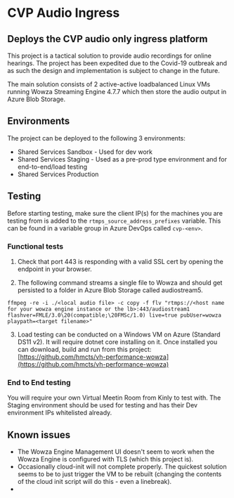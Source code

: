 # CVP Audio Ingress
## Deploys the CVP audio only ingress platform

This project is a tactical solution to provide audio recordings for online hearings. The project has been expedited due
to the Covid-19 outbreak and as such the design and implementation is subject to change in the future.

The main solution consists of 2 active-active loadbalanced Linux VMs running Wowza Streaming Engine 4.7.7 which then 
store the audio output in Azure Blob Storage. 

## Environments

The project can be deployed to the following 3 environments:

* Shared Services Sandbox - Used for dev work
* Shared Services Staging - Used as a pre-prod type environment and for end-to-end/load testing
* Shared Services Production

## Testing
Before starting testing, make sure the client IP(s) for the machines you are testing from is added to the 
`rtmps_source_address_prefixes` variable. This can be found in a variable group in Azure DevOps called `cvp-<env>`.

### Functional tests

1. Check that port 443 is responding with a valid SSL cert by opening the endpoint in your browser. 

2. The following command streams a single file to Wowza and should get persisted to a folder in Azure Blob Storage called 
audiostream5.
```shell script
ffmpeg -re -i ./<local audio file> -c copy -f flv "rtmps://<host name for your wowza engine instance or the lb>:443/audiostream1 flashver=FMLE/3.0\20(compatible;\20FMSc/1.0) live=true pubUser=wowza playpath=<target filename>"
``` 

3. Load testing can be conducted on a Windows VM on Azure (Standard DS11 v2). It will require dotnet core installing on it.
Once installed you can download, build and run from this project: 
[https://github.com/hmcts/vh-performance-wowza](https://github.com/hmcts/vh-performance-wowza)

### End to End testing
You will require your own Virtual Meetin Room from Kinly to test with. The Staging environment should be used for testing 
and has their Dev environment IPs whitelisted already.

## Known issues
* The Wowza Engine Management UI doesn't seem to work when the Wowza Engine is configured with TLS (which this project 
is).
* Occasionally cloud-init will not complete properly. The quickest solution seems to be to just trigger the VM to be 
rebuilt (changing the contents of the cloud init script will do this - even a linebreak).
* 